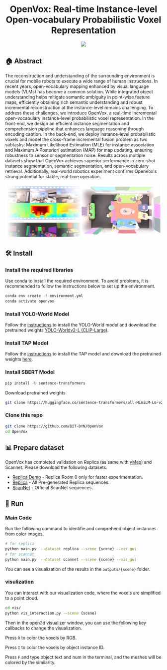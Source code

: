 <p align="center">
<h1 align="center"><strong> OpenVox: Real-time Instance-level Open-vocabulary Probabilistic Voxel Representation</strong></h1>
</p>



<p align="center">
  <a href="https://open-vox.github.io/" target='_blank'>
    <img src="https://img.shields.io/badge/Project-👔-green?">
  </a> 
</p>


 ## 🏠  Abstract
The reconstruction and understanding of the surrounding environment is crucial for mobile robots to execute a wide range of human instructions. In recent years, open-vocabulary mapping enhanced by visual language models (VLMs) has become a common solution. While integrated object understanding helps mitigate semantic ambiguity in point-wise feature maps, efficiently obtaining rich semantic understanding and robust incremental reconstruction at the instance-level remains challenging.
To address these challenges, we introduce OpenVox, a real-time incremental open-vocabulary instance-level probabilistic voxel representation.
In the front-end, we design an efficient instance segmentation and comprehension pipeline that enhances language reasoning through encoding caption.
In the back-end, we deploy instance-level probabilistic voxels and model the cross-frame incremental fusion problem as two subtasks: Maximum Likelihood Estimation (MLE) for instance association and Maximum A Posteriori estimation (MAP) for map updating, ensuring robustness to sensor or segmentation noise.
Results across multiple datasets show that OpenVox achieves superior performance in zero-shot instance segmentation, semantic segmentation, and open-vocabulary retrieval. Additionally, real-world robotics experiment confirms OpenVox's strong potential for stable, real-time operation.
 
<img src="https://github.com/BIT-DYN/OpenVox/blob/master/assets/poster.jpg">

## 🛠  Install

### Install the required libraries
Use conda to install the required environment. To avoid problems, it is recommended to follow the instructions below to set up the environment.


```bash
conda env create -f environment.yml
conda activate openvox
```

###  Install YOLO-World Model
Follow the [instructions](https://github.com/AILab-CVC/YOLO-World#1-installation) to install the YOLO-World model and download the pretrained weights [YOLO-Worldv2-L (CLIP-Large)](https://huggingface.co/wondervictor/YOLO-World/blob/main/yolo_world_v2_l_clip_large_o365v1_goldg_pretrain_800ft-9df82e55.pth).

###  Install TAP Model
Follow the [instructions](https://github.com/baaivision/tokenize-anything?tab=readme-ov-file#installation) to install the TAP model and download the pretrained weights [here](https://github.com/baaivision/tokenize-anything?tab=readme-ov-file#models).


###  Install SBERT Model
```bash
pip install -U sentence-transformers
```
Download pretrained weights
```bash
git clone https://huggingface.co/sentence-transformers/all-MiniLM-L6-v2
```


### Clone this repo

```bash
git clone https://github.com/BIT-DYN/OpenVox
cd OpenVox
```

## 📊 Prepare dataset
OpenVox has completed validation on Replica (as same with [vMap](https://github.com/kxhit/vMAP)) and Scannet. 
Please download the following datasets.

* [Replica Demo](https://huggingface.co/datasets/kxic/vMAP/resolve/main/demo_replica_room_0.zip) - Replica Room 0 only for faster experimentation.
* [Replica](https://huggingface.co/datasets/kxic/vMAP/resolve/main/vmap.zip) - All Pre-generated Replica sequences.
* [ScanNet](https://github.com/ScanNet/ScanNet) - Official ScanNet sequences.



## 🏃 Run


### Main Code
Run the following command to identifie and comprehend object instances from color images.

```bash
# for replica
python main.py  --dataset replica --scene {scene} --vis_gui
# for scannet
python main.py  --dataset scannet --scene {scene} --vis_gui
```

You can see a visualization of the results in the ```outputs/{scene}``` folder.


###  visulization
You can interact with our visualization code, where the voxels are simplified to a point cloud.
```bash
cd vis/
python vis_interaction.py --scene {scene}
```


Then in the open3d visualizer window, you can use the following key callbacks to change the visualization.

Press ```R``` to color the voxels by RGB.

Press ```I``` to color the voxels by object instance ID.

Press ```F``` and type object text and num in the terminal, and the meshes will be colored by the similarity.

